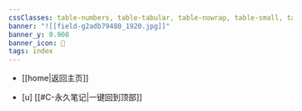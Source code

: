 ```yaml
---
cssClasses: table-numbers, table-tabular, table-nowrap, table-small, table-lines, row-lines, col-lines, row-alt, table-max
banner: "![[field-g2adb79480_1920.jpg]]"
banner_y: 0.908
banner_icon: 🍋
tags: index
---
```


- [[home|返回主页]]


- [u] [[#C-永久笔记|一键回到顶部]]